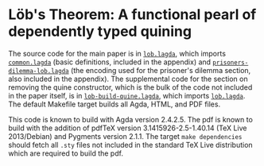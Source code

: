 # Lӧb's Theorem: A functional pearl of dependently typed quining

The source code for the main paper is in [`lob.lagda`](lob.lagda),
which imports [`common.lagda`](common.lagda) (basic definitions,
included in the appendix) and
[`prisoners-dilemma-lob.lagda`](prisoners-dilemma-lob.lagda) (the
encoding used for the prisoner's dilemma section, also included in the
appendix).  The supplemental code for the section on removing the
quine constructor, which is the bulk of the code not included in the
paper itself, is in [`lob-build-quine.lagda`](lob-build-quine.lagda),
which imports [`lob.lagda`](lob.lagda).  The default Makefile target
builds all Agda, HTML, and PDF files.

This code is known to build with Agda version 2.4.2.5.  The pdf is
known to build with the addition of pdfTeX version
3.1415926-2.5-1.40.14 (TeX Live 2013/Debian) and Pygments version
2.1.1.  The target `make dependencies` should fetch all `.sty` files
not included in the standard TeX Live distribution which are required
to build the pdf.
